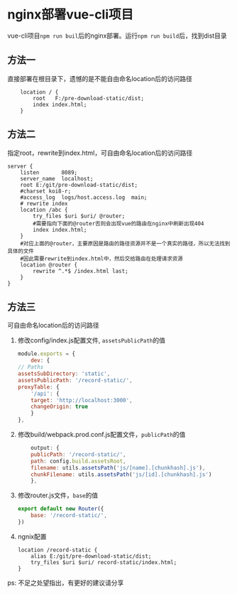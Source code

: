 # nginx部署vue-cli项目
vue-cli项目`npm run buil`后的nginx部署。运行`npm run build`后，找到dist目录

## 方法一
直接部署在根目录下，遗憾的是不能自由命名location后的访问路径
```
	location / {
		root   F:/pre-download-static/dist;
		index index.html;
	}
```
## 方法二
指定root，rewrite到index.html，可自由命名location后的访问路径
```
server {
    listen       8089;
    server_name  localhost;
	root E:/git/pre-download-static/dist;
    #charset koi8-r;
    #access_log  logs/host.access.log  main;
	# rewrite index
	location /abc {
		try_files $uri $uri/ @router;
		#需要指向下面的@router否则会出现vue的路由在nginx中刷新出现404
		index index.html;
	}
    #对应上面的@router，主要原因是路由的路径资源并不是一个真实的路径，所以无法找到具体的文件
    #因此需要rewrite到index.html中，然后交给路由在处理请求资源
	location @router {
		rewrite ^.*$ /index.html last;
	}
}
```
## 方法三
可自由命名location后的访问路径

1. 修改config/index.js配置文件, `assetsPublicPath`的值
    
    ```javascript
    module.exports = {
        dev: {
    // Paths
    assetsSubDirectory: 'static',
    assetsPublicPath: '/record-static/',
    proxyTable: {
        '/api': {
        target: 'http://localhost:3000',
        changeOrigin: true
        }
    },
    ```

2. 修改build/webpack.prod.conf.js配置文件，`publicPath`的值

    ```javascript
        output: {
        publicPath: '/record-static/',
        path: config.build.assetsRoot,
        filename: utils.assetsPath('js/[name].[chunkhash].js'),
        chunkFilename: utils.assetsPath('js/[id].[chunkhash].js')
        },
    ```

3. 修改router.js文件，`base`的值
    ```javascript
    export default new Router({
        base: '/record-static/',
    })
    ```

4. ngnix配置

    ```
    location /record-static {
        alias E:/git/pre-download-static/dist;
        try_files $uri $uri/ record-static/index.html;
    }
    ```
ps: 不足之处望指出，有更好的建议请分享